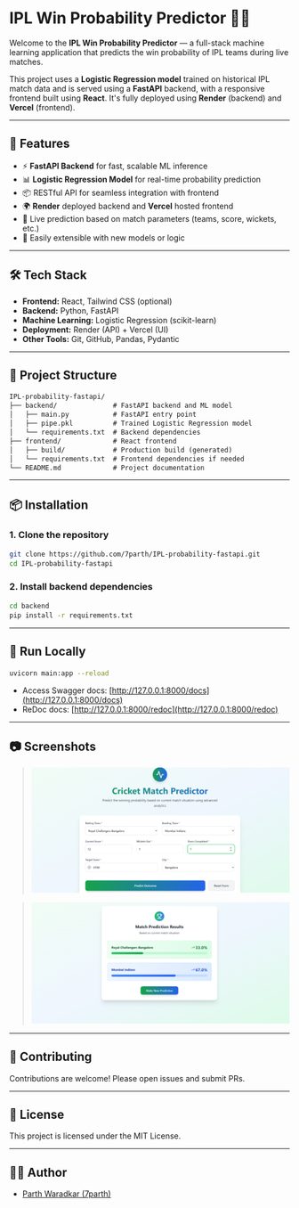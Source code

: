 # IPL Win Probability Predictor 🎯🏏

Welcome to the **IPL Win Probability Predictor** — a full-stack machine learning application that predicts the win probability of IPL teams during live matches.

This project uses a **Logistic Regression model** trained on historical IPL match data and is served using a **FastAPI** backend, with a responsive frontend built using **React**. It's fully deployed using **Render** (backend) and **Vercel** (frontend).

---

## 🚀 Features

- ⚡ **FastAPI Backend** for fast, scalable ML inference
- 📊 **Logistic Regression Model** for real-time probability prediction
- 📦 RESTful API for seamless integration with frontend
- 🌍 **Render** deployed backend and **Vercel** hosted frontend
- 🔁 Live prediction based on match parameters (teams, score, wickets, etc.)
- 🔧 Easily extensible with new models or logic

---

## 🛠️ Tech Stack

- **Frontend:** React, Tailwind CSS (optional)
- **Backend:** Python, FastAPI
- **Machine Learning:** Logistic Regression (scikit-learn)
- **Deployment:** Render (API) + Vercel (UI)
- **Other Tools:** Git, GitHub, Pandas, Pydantic

---

## 📁 Project Structure

```
IPL-probability-fastapi/
├── backend/              # FastAPI backend and ML model
│   ├── main.py           # FastAPI entry point
│   ├── pipe.pkl          # Trained Logistic Regression model
│   └── requirements.txt  # Backend dependencies
├── frontend/             # React frontend
│   ├── build/            # Production build (generated)
│   └── requirements.txt  # Frontend dependencies if needed
└── README.md             # Project documentation
```

---

## 📦 Installation

### 1. Clone the repository

```bash
git clone https://github.com/7parth/IPL-probability-fastapi.git
cd IPL-probability-fastapi
```

### 2. Install backend dependencies

```bash
cd backend
pip install -r requirements.txt
```

---

## 🧪 Run Locally

```bash
uvicorn main:app --reload
```

- Access Swagger docs: [http://127.0.0.1:8000/docs](http://127.0.0.1:8000/docs)
- ReDoc docs: [http://127.0.0.1:8000/redoc](http://127.0.0.1:8000/redoc)

---


## 📷 Screenshots

> ![Prediction Page Screenshot](Screenshots/UI.png)

> ![Prediction Page Screenshot](Screenshots/predict.png)


---

## 🤝 Contributing

Contributions are welcome! Please open issues and submit PRs.

---

## 📄 License

This project is licensed under the MIT License.

---

## 👨‍💻 Author

- [Parth Waradkar (7parth)](https://github.com/7parth)
